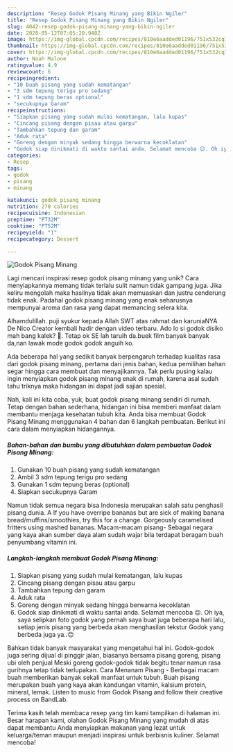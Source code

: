 ```yaml
---
description: "Resep Godok Pisang Minang yang Bikin Ngiler"
title: "Resep Godok Pisang Minang yang Bikin Ngiler"
slug: 4042-resep-godok-pisang-minang-yang-bikin-ngiler
date: 2020-05-12T07:05:20.948Z
image: https://img-global.cpcdn.com/recipes/810e6aadded01196/751x532cq70/godok-pisang-minang-foto-resep-utama.jpg
thumbnail: https://img-global.cpcdn.com/recipes/810e6aadded01196/751x532cq70/godok-pisang-minang-foto-resep-utama.jpg
cover: https://img-global.cpcdn.com/recipes/810e6aadded01196/751x532cq70/godok-pisang-minang-foto-resep-utama.jpg
author: Noah Malone
ratingvalue: 4.9
reviewcount: 6
recipeingredient:
- "10 buah pisang yang sudah kematangan"
- "3 sdm tepung terigu pro sedang"
- "1 sdm tepung beras optional"
- "secukupnya Garam"
recipeinstructions:
- "Siapkan pisang yang sudah mulai kematangan, lalu kupas"
- "Cincang pisang dengan pisau atau garpu"
- "Tambahkan tepung dan garam"
- "Aduk rata"
- "Goreng dengan minyak sedang hingga berwarna kecoklatan"
- "Godok siap dinikmati di waktu santai anda. Selamat mencoba 😉. Oh iya, saya selipkan foto godok yang pernah saya buat juga beberapa hari lalu, setiap jenis pisang yang berbeda akan menghasilan tekstur Godok yang berbeda juga ya..😊"
categories:
- Resep
tags:
- godok
- pisang
- minang

katakunci: godok pisang minang 
nutrition: 270 calories
recipecuisine: Indonesian
preptime: "PT32M"
cooktime: "PT52M"
recipeyield: "1"
recipecategory: Dessert

---
```



![Godok Pisang Minang](https://img-global.cpcdn.com/recipes/810e6aadded01196/751x532cq70/godok-pisang-minang-foto-resep-utama.jpg)

Lagi mencari inspirasi resep godok pisang minang yang unik? Cara menyiapkannya memang tidak terlalu sulit namun tidak gampang juga. Jika keliru mengolah maka hasilnya tidak akan memuaskan dan justru cenderung tidak enak. Padahal godok pisang minang yang enak seharusnya mempunyai aroma dan rasa yang dapat memancing selera kita.

Alhamdulillah. puji syukur kepada Allah SWT atas rahmat dan karuniaNYA De Nico Creator kembali hadir dengan video terbaru. Ado lo si godok disiko mah bang kalek? 🤣. Tetap ok SE lah taruih da.buek film banyak banyak da,nan lawak mode godok godok anguih ko.

Ada beberapa hal yang sedikit banyak berpengaruh terhadap kualitas rasa dari godok pisang minang, pertama dari jenis bahan, kedua pemilihan bahan segar hingga cara membuat dan menyajikannya. Tak perlu pusing kalau ingin menyiapkan godok pisang minang enak di rumah, karena asal sudah tahu triknya maka hidangan ini dapat jadi sajian spesial.


Nah, kali ini kita coba, yuk, buat godok pisang minang sendiri di rumah. Tetap dengan bahan sederhana, hidangan ini bisa memberi manfaat dalam membantu menjaga kesehatan tubuh kita. Anda bisa membuat Godok Pisang Minang menggunakan 4 bahan dan 6 langkah pembuatan. Berikut ini cara dalam menyiapkan hidangannya.

<!--inarticleads1-->

##### Bahan-bahan dan bumbu yang dibutuhkan dalam pembuatan Godok Pisang Minang:

1. Gunakan 10 buah pisang yang sudah kematangan
1. Ambil 3 sdm tepung terigu pro sedang
1. Gunakan 1 sdm tepung beras (optional)
1. Siapkan secukupnya Garam


Namun tidak semua negara bisa Indonesia merupakan salah satu penghasil pisang dunia. A If you have overripe bananas but are sick of making banana bread/muffins/smoothies, try this for a change. Gorgeously caramelised fritters using mashed bananas. Macam-macam pisang- Sebagai negara yang kaya akan sumber daya alam sudah wajar bila terdapat beragam buah penyumbang vitamin ini. 

<!--inarticleads2-->

##### Langkah-langkah membuat Godok Pisang Minang:

1. Siapkan pisang yang sudah mulai kematangan, lalu kupas
1. Cincang pisang dengan pisau atau garpu
1. Tambahkan tepung dan garam
1. Aduk rata
1. Goreng dengan minyak sedang hingga berwarna kecoklatan
1. Godok siap dinikmati di waktu santai anda. Selamat mencoba 😉. Oh iya, saya selipkan foto godok yang pernah saya buat juga beberapa hari lalu, setiap jenis pisang yang berbeda akan menghasilan tekstur Godok yang berbeda juga ya..😊


Bahkan tidak banyak masyarakat yang mengetahui hal ini. Godok-godok juga sering dijual di pinggir jalan, biasanya bersama pisang goreng, pisang ubi oleh penjual Meski goreng godok-godok tidak begitu tenar namun rasa gurihnya tetap tidak terlupakan. Cara Menanam Pisang - Berbagai macam buah memberikan banyak sekali manfaat untuk tubuh. Buah pisang merupakan buah yang kaya akan kandungan vitamin, kalsium protein, mineral, lemak. Listen to music from Godok Pisang and follow their creative process on BandLab. 

Terima kasih telah membaca resep yang tim kami tampilkan di halaman ini. Besar harapan kami, olahan Godok Pisang Minang yang mudah di atas dapat membantu Anda menyiapkan makanan yang lezat untuk keluarga/teman maupun menjadi inspirasi untuk berbisnis kuliner. Selamat mencoba!
